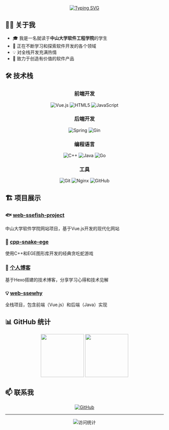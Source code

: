 <!-- 动态打字效果 -->
<div align="center">
  <a href="https://git.io/typing-svg"><img src="https://readme-typing-svg.demolab.com?font=Fira+Code&pause=1000&color=2C96F7&center=true&vCenter=true&random=false&width=435&lines=%F0%9F%91%8B+Hi+there%2C+I'm+Xudong;%F0%9F%8E%93+Student+%40+Sun+Yat--sen+University;%F0%9F%92%BB+Full+Stack+Developer" alt="Typing SVG" /></a>
</div>

## 👨‍💻 关于我

- 🎓 我是一名就读于**中山大学软件工程学院**的学生
- 🌱 正在不断学习和探索软件开发的各个领域
- 💡 对全栈开发充满热情
- 🎯 致力于创造有价值的软件产品

## 🛠️ 技术栈

<div align="center">
  
### 前端开发
![Vue.js](https://img.shields.io/badge/-Vue.js-4FC08D?style=flat-square&logo=vue.js&logoColor=white)
![HTML5](https://img.shields.io/badge/-HTML5-E34F26?style=flat-square&logo=html5&logoColor=white)
![JavaScript](https://img.shields.io/badge/-JavaScript-F7DF1E?style=flat-square&logo=javascript&logoColor=black)

### 后端开发
![Spring](https://img.shields.io/badge/-Spring-6DB33F?style=flat-square&logo=spring&logoColor=white)
![Gin](https://img.shields.io/badge/-Gin-00ADD8?style=flat-square&logo=go&logoColor=white)

### 编程语言
![C++](https://img.shields.io/badge/-C++-00599C?style=flat-square&logo=c%2B%2B&logoColor=white)
![Java](https://img.shields.io/badge/-Java-007396?style=flat-square&logo=java&logoColor=white)
![Go](https://img.shields.io/badge/-Go-00ADD8?style=flat-square&logo=go&logoColor=white)

### 工具
![Git](https://img.shields.io/badge/-Git-F05032?style=flat-square&logo=git&logoColor=white)
![Nginx](https://img.shields.io/badge/-Nginx-269539?style=flat-square&logo=nginx&logoColor=white)
![GitHub](https://img.shields.io/badge/-GitHub-181717?style=flat-square&logo=github)

</div>

## 🏗️ 项目展示

### 🐟 [web-ssefish-project](https://github.com/xudong7/web-ssefish-project)
中山大学软件学院网站项目，基于Vue.js开发的现代化网站

### 🐍 [cpp-snake-ege](https://github.com/xudong7/cpp-snake-ege)
使用C++和EGE图形库开发的经典贪吃蛇游戏

### 📝 [个人博客](https://xudong7.github.io)
基于Hexo搭建的技术博客，分享学习心得和技术见解

### 💡 [web-ssewhy](https://github.com/xudong7/web-ssewhy-front)
全栈项目，包含前端（Vue.js）和后端（Java）实现

## 📊 GitHub 统计

<div align="center">
  <img height="137px" src="https://github-readme-stats.vercel.app/api?username=xudong7&hide_title=true&hide_border=true&show_icons=true&include_all_commits=true&line_height=21&theme=default" />
  <img height="137px" src="https://github-readme-stats.vercel.app/api/top-langs/?username=xudong7&hide_title=true&hide_border=true&layout=compact&theme=default" />
</div>

## 📫 联系我

<div align="center">
  
[![GitHub](https://img.shields.io/badge/-GitHub-181717?style=flat-square&logo=github&logoColor=white)](https://github.com/xudong7)

</div>

---

<div align="center">
  <img src="https://komarev.com/ghpvc/?username=xudong7&color=blue&style=flat-square" alt="访问统计" />
</div> 
